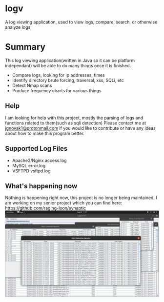 # logv
A log viewing application, used to view logs, compare, search, or otherwise analyze logs.


# Summary
This log viewing application(written in Java so it can be platform independant) will be able to do many things once it is finished.
  - Compare logs, looking for ip addresses, times
  - Identify directory brute forcing, traversal, xss, SQLi, etc
  - Detect Nmap scans
  - Produce frequency charts for various things
   
## Help
I am looking for help with this project, mostly the parsing of logs and functions related to them(such as sqli detection)
Please contact me at jgnovak1@protonmail.com if you would like to contribute or have any ideas about how to make this program better.
## Supported Log Files
  - Apache2/Nginx access.log
  - MySQL error.log
  - VSFTPD vsftpd.log

## What's happening now
Nothing is happening right now, this project is no longer being maintained. I am working on my senior project which you can find here: 
https://github.com/raging-loon/synaptic
![](https://github.com/raging-loon/logv/blob/main/screenshots/screenshot2.png)
  
